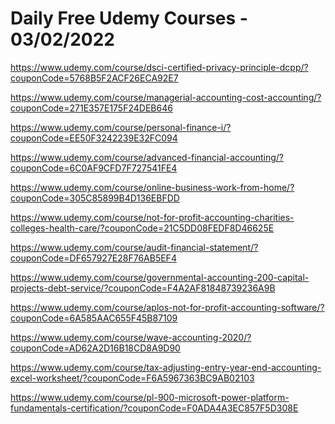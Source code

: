 # Daily Free Udemy Courses - 03/02/2022

https://www.udemy.com/course/dsci-certified-privacy-principle-dcpp/?couponCode=5768B5F2ACF26ECA92E7
https://www.udemy.com/course/managerial-accounting-cost-accounting/?couponCode=271E357E175F24DEB646
https://www.udemy.com/course/personal-finance-i/?couponCode=EE50F3242239E32FC094
https://www.udemy.com/course/advanced-financial-accounting/?couponCode=6C0AF9CFD7F727541FE4
https://www.udemy.com/course/online-business-work-from-home/?couponCode=305C85899B4D136EBFDD
https://www.udemy.com/course/not-for-profit-accounting-charities-colleges-health-care/?couponCode=21C5DD08FEDF8D46625E
https://www.udemy.com/course/audit-financial-statement/?couponCode=DF657927E28F76AB5EF4
https://www.udemy.com/course/governmental-accounting-200-capital-projects-debt-service/?couponCode=F4A2AF81848739236A9B
https://www.udemy.com/course/aplos-not-for-profit-accounting-software/?couponCode=6A585AAC655F45B87109
https://www.udemy.com/course/wave-accounting-2020/?couponCode=AD62A2D16B18CD8A9D90
https://www.udemy.com/course/tax-adjusting-entry-year-end-accounting-excel-worksheet/?couponCode=F6A5967363BC9AB02103
https://www.udemy.com/course/pl-900-microsoft-power-platform-fundamentals-certification/?couponCode=F0ADA4A3EC857F5D308E
